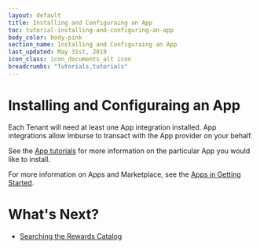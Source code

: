 ```yaml
---
layout: default
title: Installing and Configuraing an App
toc: tutorial-installing-and-configuring-an-app
body_color: body-pink
section_name: Installing and Configuraing an App
last_updated: May 31st, 2019
icon_class: icon_documents_alt icon
breadcrumbs: "Tutorials,tutorials"
---
```

# Installing and Configuraing an App
Each Tenant will need at least one App integration installed. App integrations allow Imburse to transact with the App provider on your behalf.

See the [App tutorials](/tutorials.html#app-installation-and-configuration-tutorials) for more information on the particular App you would like to install.

For more information on Apps and Marketplace, see the [Apps in Getting Started](/pages/getting-started/apps).

# What's Next?
- [Searching the Rewards Catalog](/pages/tutorials/searching-the-rewards-catalog)





